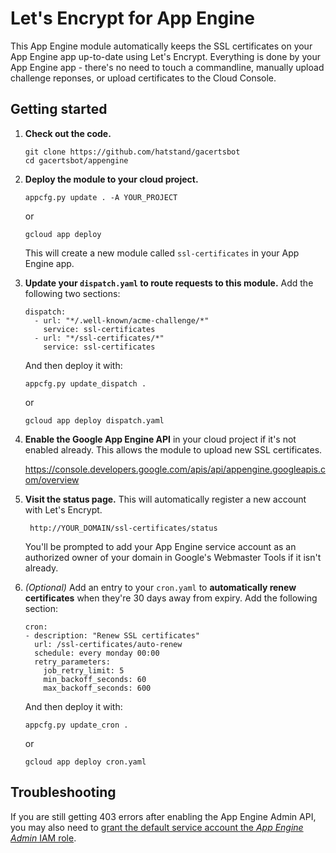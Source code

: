 # Let's Encrypt for App Engine

This App Engine module automatically keeps the SSL certificates on your App Engine app up-to-date using Let's Encrypt.  Everything is done by your App Engine app - there's no need to touch a commandline, manually upload challenge reponses, or upload certificates to the Cloud Console.

## Getting started

1. **Check out the code.**

       git clone https://github.com/hatstand/gacertsbot
       cd gacertsbot/appengine

1. **Deploy the module to your cloud project.**

       appcfg.py update . -A YOUR_PROJECT
       
    or
    
       gcloud app deploy
        
    This will create a new module called `ssl-certificates` in your App Engine app.

1. **Update your `dispatch.yaml` to route requests to this module.**  Add the
   following two sections:

       dispatch:
         - url: "*/.well-known/acme-challenge/*"
           service: ssl-certificates    
         - url: "*/ssl-certificates/*"
           service: ssl-certificates

   And then deploy it with:

       appcfg.py update_dispatch .
       
   or
   
       gcloud app deploy dispatch.yaml

1. **Enable the Google App Engine API** in your cloud project if it's not enabled
   already.  This allows the module to upload new SSL certificates.

    https://console.developers.google.com/apis/api/appengine.googleapis.com/overview

1. **Visit the status page.**  This will automatically register a new account with
   Let's Encrypt.

        http://YOUR_DOMAIN/ssl-certificates/status
        
   You'll be prompted to add your App Engine service account as an authorized owner of your domain in Google's Webmaster Tools if it isn't already.

1. *(Optional)* Add an entry to your `cron.yaml` to **automatically renew certificates**
   when they're 30 days away from expiry.  Add the following section:
   
       cron:
       - description: "Renew SSL certificates"
         url: /ssl-certificates/auto-renew
         schedule: every monday 00:00
         retry_parameters:
           job_retry_limit: 5
           min_backoff_seconds: 60
           max_backoff_seconds: 600

   And then deploy it with:
   
       appcfg.py update_cron .
       
   or
   
       gcloud app deploy cron.yaml

## Troubleshooting

If you are still getting 403 errors after enabling the App Engine Admin API, you may also need to [grant the default service account the *App Engine Admin* IAM role](https://console.cloud.google.com/iam-admin/iam/project).
